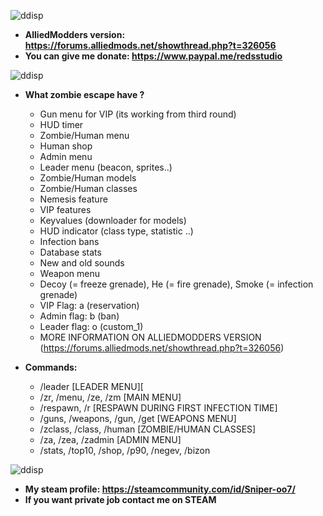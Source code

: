 ![ddisp](https://i.imgur.com/02IiCZ1.png)
* **AlliedModders version: https://forums.alliedmods.net/showthread.php?t=326056**
* **You can give me donate: https://www.paypal.me/redsstudio**

![ddisp](https://i.imgur.com/WWKtEuh.png)
* **What zombie escape have ?**
    - Gun menu for VIP (its working from third round)
    - HUD timer
    - Zombie/Human menu
    - Human shop
    - Admin menu
    - Leader menu (beacon, sprites..)
    - Zombie/Human models
    - Zombie/Human classes 
    - Nemesis feature
    - VIP features
    - Keyvalues (downloader for models)
    - HUD indicator (class type, statistic ..)
    - Infection bans
    - Database stats
    - New and old sounds
    - Weapon menu
    - Decoy (= freeze grenade), He (= fire grenade), Smoke (= infection grenade)
    - VIP Flag: a (reservation)
    - Admin flag: b (ban)
    - Leader flag: o (custom_1)
    - MORE INFORMATION ON ALLIEDMODDERS VERSION (https://forums.alliedmods.net/showthread.php?t=326056)
    
* **Commands:**
    - /leader [LEADER MENU][
    - /zr, /menu, /ze, /zm [MAIN MENU]
    - /respawn, /r [RESPAWN DURING FIRST INFECTION TIME]
    - /guns, /weapons, /gun, /get [WEAPONS MENU]
    - /zclass, /class, /human [ZOMBIE/HUMAN CLASSES]
    - /za, /zea, /zadmin [ADMIN MENU]
    - /stats, /top10, /shop, /p90, /negev, /bizon

![ddisp](https://i.imgur.com/Y3vGONO.png)
* **My steam profile: https://steamcommunity.com/id/Sniper-oo7/**
* **If you want private job contact me on STEAM**
